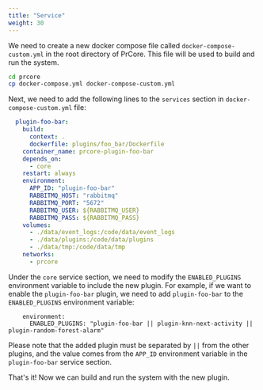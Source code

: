 ```yaml
---
title: "Service"
weight: 30
---
```


We need to create a new docker compose file called `docker-compose-custom.yml` in the root directory of PrCore. This file will be used to build and run the system.

```bash
cd prcore
cp docker-compose.yml docker-compose-custom.yml
```

Next, we need to add the following lines to the `services` section in `docker-compose-custom.yml` file:

```yaml
  plugin-foo-bar:
    build:
      context: .
      dockerfile: plugins/foo_bar/Dockerfile
    container_name: prcore-plugin-foo-bar
    depends_on:
      - core
    restart: always
    environment:
      APP_ID: "plugin-foo-bar"
      RABBITMQ_HOST: "rabbitmq"
      RABBITMQ_PORT: "5672"
      RABBITMQ_USER: ${RABBITMQ_USER}
      RABBITMQ_PASS: ${RABBITMQ_PASS}
    volumes:
      - ./data/event_logs:/code/data/event_logs
      - ./data/plugins:/code/data/plugins
      - ./data/tmp:/code/data/tmp
    networks:
      - prcore
```

Under the `core` service section, we need to modify the `ENABLED_PLUGINS` environment variable to include the new plugin. For example, if we want to enable the `plugin-foo-bar` plugin, we need to add `plugin-foo-bar` to the `ENABLED_PLUGINS` environment variable:

```
    environment:
      ENABLED_PLUGINS: "plugin-foo-bar || plugin-knn-next-activity || plugin-random-forest-alarm"
```

Please note that the added plugin must be separated by `||` from the other plugins, and the value comes from the `APP_ID` environment variable in the `plugin-foo-bar` service section.

That's it! Now we can build and run the system with the new plugin.
